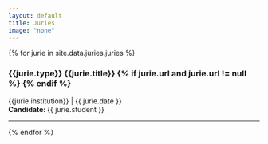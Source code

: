 ```yaml
---
layout: default
title: Juries
image: "none"
---
```


{% for jurie in site.data.juries.juries %}
<!-- <h3>  <a href="{{ jurie.url }}" target="_blank">{{jurie.title}} <i class="fa fa-external-link" aria-hidden="true"></i></a></h3> -->
<h3>  {{jurie.type}} {{jurie.title}}
{% if jurie.url and jurie.url != null %}
    <a href="{{ jurie.url }}"><i class="fa fa-external-link" aria-hidden="true"></i></a>
{% endif %}
</h3>

<i class="fa fa-location-arrow"></i> {{jurie.institution}} | <i class="fa fa-calendar"></i> {{ jurie.date }}  
<strong> Candidate: </strong>{{ jurie.student }}

---

{% endfor %}